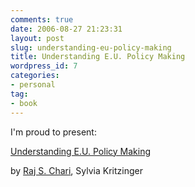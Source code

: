 ```yaml
---
comments: true
date: 2006-08-27 21:23:31
layout: post
slug: understanding-eu-policy-making
title: Understanding E.U. Policy Making
wordpress_id: 7
categories:
- personal
tag:
- book
---
```


I'm proud to present:  

[Understanding E.U. Policy Making ](http://www.amazon.com/gp/product/074531970X/sr=8-1/qid=1156754573/ref=sr_1_1/002-5625099-0360826?ie=UTF8)  

by [Raj S. Chari](http://www.rajchari.com), Sylvia Kritzinger

